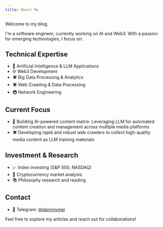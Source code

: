 ```yaml
---
title: About Me
---
```

Welcome to my blog.

I'm a software engineer, currently working on AI and Web3. With a passion for emerging technologies, I focus on:

## Technical Expertise
- 🤖 Artificial Intelligence & LLM Applications
- 🌐 Web3 Development
- 🕷 Big Data Processing & Analytics
- 🕷️ Web Crawling & Data Processing
- 🚇 Network Engineering

## Current Focus
- 🎯 Building AI-powered content matrix: Leveraging LLM for automated content creation and management across multiple media platforms
- 🕷️ Developing rapid and robust web crawlers to collect high-quality media content as LLM training materials

## Investment & Research
- 📈 Index investing (S&P 500, NASDAQ)
- 💎 Cryptocurrency market analysis
- 📚 Philosophy research and reading

## Contact
- 💬 Telegram: [@dannnymei](https://t.me/dannnymei)

Feel free to explore my articles and reach out for collaborations!